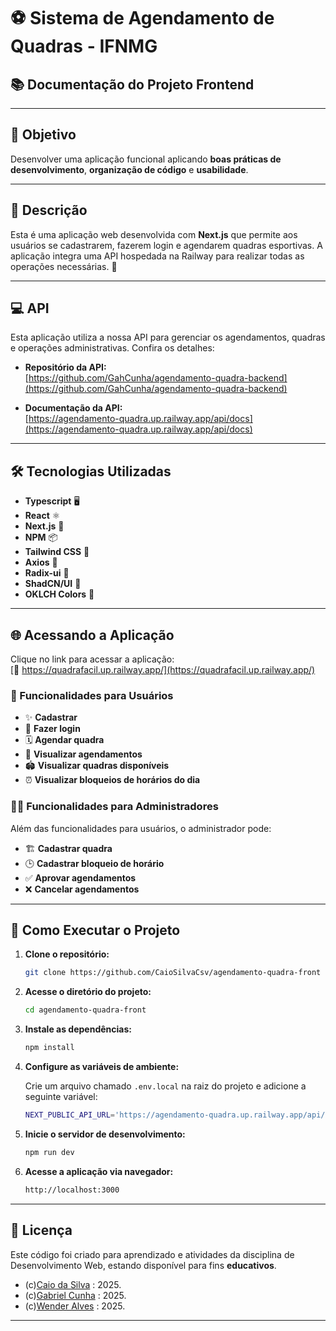 
# ⚽ Sistema de Agendamento de Quadras - IFNMG

## 📚 Documentação do Projeto Frontend

---

## 🎯 Objetivo

Desenvolver uma aplicação funcional aplicando **boas práticas de desenvolvimento**, **organização de código** e **usabilidade**.

---

## 📝 Descrição

Esta é uma aplicação web desenvolvida com **Next.js** que permite aos usuários se cadastrarem, fazerem login e agendarem quadras esportivas. A aplicação integra uma API hospedada na Railway para realizar todas as operações necessárias. 🚀

---

## 💻 API

Esta aplicação utiliza a nossa API para gerenciar os agendamentos, quadras e operações administrativas. Confira os detalhes:

- **Repositório da API:**  
  [https://github.com/GahCunha/agendamento-quadra-backend](https://github.com/GahCunha/agendamento-quadra-backend)
  
- **Documentação da API:**  
  [https://agendamento-quadra.up.railway.app/api/docs](https://agendamento-quadra.up.railway.app/api/docs)

---

## 🛠️ Tecnologias Utilizadas

- **Typescript** 🖥️
- **React** ⚛️
- **Next.js** 🚀
- **NPM** 📦
- **Tailwind CSS** 🎨
- **Axios** 🔗
- **Radix-ui** 📐
- **ShadCN/UI** 🧩
- **OKLCH Colors** 🌈

---

## 🌐 Acessando a Aplicação

Clique no link para acessar a aplicação:  
[🔗 https://quadrafacil.up.railway.app/](https://quadrafacil.up.railway.app/)

### 👤 Funcionalidades para Usuários

- ✨ **Cadastrar**
- 🔑 **Fazer login**
- 🗓️ **Agendar quadra**
- 👀 **Visualizar agendamentos**
- 🏟️ **Visualizar quadras disponíveis**
- ⏰ **Visualizar bloqueios de horários do dia**

### 👨‍💼 Funcionalidades para Administradores

Além das funcionalidades para usuários, o administrador pode:

- 🏗️ **Cadastrar quadra**
- 🕒 **Cadastrar bloqueio de horário**
- ✅ **Aprovar agendamentos**
- ❌ **Cancelar agendamentos**

---

## 🚀 Como Executar o Projeto

1. **Clone o repositório:**

   ```bash
   git clone https://github.com/CaioSilvaCsv/agendamento-quadra-front
   ```

2. **Acesse o diretório do projeto:**

   ```bash
   cd agendamento-quadra-front
   ```

3. **Instale as dependências:**

   ```bash
   npm install
   ```

4. **Configure as variáveis de ambiente:**

   Crie um arquivo chamado `.env.local` na raiz do projeto e adicione a seguinte variável:

   ```bash
   NEXT_PUBLIC_API_URL='https://agendamento-quadra.up.railway.app/api/'
   ```

5. **Inicie o servidor de desenvolvimento:**

   ```bash
   npm run dev
   ```

6. **Acesse a aplicação via navegador:**

   ```bash
   http://localhost:3000
   ```

---

## 📄 Licença

Este código foi criado para aprendizado e atividades da disciplina de Desenvolvimento Web, estando disponível para fins **educativos**.

- (c)[Caio da Silva](https://github.com/CaioSilvaCsv) : 2025.
- (c)[Gabriel Cunha](https://github.com/GahCunha) : 2025.
- (c)[Wender Alves](https://github.com/was8) : 2025.

---
